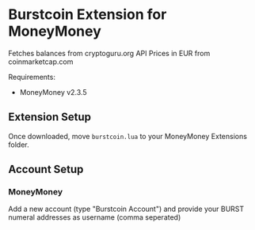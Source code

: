 # Burstcoin Extension for MoneyMoney

Fetches balances from cryptoguru.org API
Prices in EUR from coinmarketcap.com

Requirements:
* MoneyMoney v2.3.5

## Extension Setup

Once downloaded, move `burstcoin.lua` to your MoneyMoney Extensions folder.

## Account Setup

### MoneyMoney

Add a new account (type "Burstcoin Account") and provide your BURST numeral addresses as username (comma seperated)

